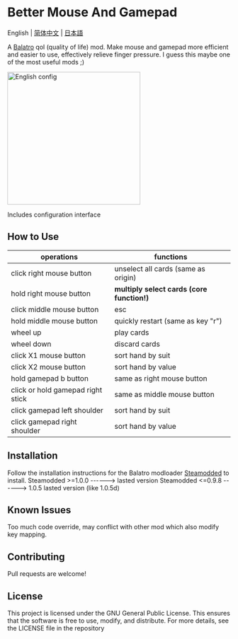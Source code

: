 # Better Mouse And Gamepad

English | [简体中文](/README_ZH.md) | [日本語](/README_JP.md)

A [Balatro](https://store.steampowered.com/app/2379780/Balatro/) qol (quality of life) mod. Make mouse and gamepad more efficient and easier to use, effectively relieve finger pressure. I guess this maybe one of the most useful mods ;)

<img src="https://github.com/user-attachments/assets/5afcd2ff-c6fa-400f-897f-ab7325f0cf00" alt="English config" width="300" />

Includes configuration interface

## How to Use

| operations                        | functions                                  |
| --------------------------------- | ------------------------------------------ |
| click right mouse button          | unselect all cards (same as origin)        |
| hold right mouse button           | **multiply select cards (core function!)** |
| click middle mouse button         | esc                                        |
| hold middle mouse button          | quickly restart (same as key "r")          |
| wheel up                          | play cards                                 |
| wheel down                        | discard cards                              |
| click X1 mouse button             | sort hand by suit                          |
| click X2 mouse button             | sort hand by value                         |
| hold gamepad b button             | same as right mouse button                 |
| click or hold gamepad right stick | same as middle mouse button                |
| click gamepad left shoulder       | sort hand by suit                          |
| click gamepad right shoulder      | sort hand by value                         |

## Installation

Follow the installation instructions for the Balatro modloader [Steamodded](https://github.com/Steamopollys/Steamodded/tree/0.6.0) to install.
Steamodded >=1.0.0 ------> lasted version
Steamodded <=0.9.8 ------> 1.0.5 lasted version (like 1.0.5d)

## Known Issues

Too much code override, may conflict with other mod which also modify key mapping.

## Contributing

Pull requests are welcome!

## License

This project is licensed under the GNU General Public License. This ensures that the software is free to use, modify, and distribute. For more details, see the LICENSE file in the repository
